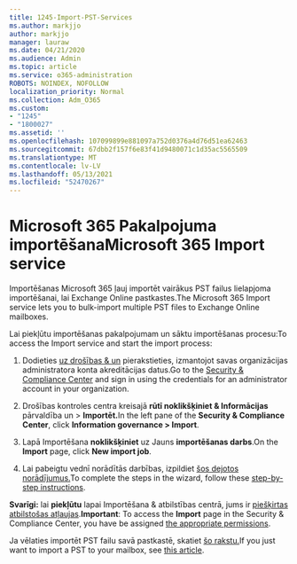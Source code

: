 ```yaml
---
title: 1245-Import-PST-Services
ms.author: markjjo
author: markjjo
manager: lauraw
ms.date: 04/21/2020
ms.audience: Admin
ms.topic: article
ms.service: o365-administration
ROBOTS: NOINDEX, NOFOLLOW
localization_priority: Normal
ms.collection: Adm_O365
ms.custom:
- "1245"
- "1800027"
ms.assetid: ''
ms.openlocfilehash: 107099899e881097a752d0376a4d76d51ea62463
ms.sourcegitcommit: 67dbb2f157f6e83f41d9480071c1d35ac5565509
ms.translationtype: MT
ms.contentlocale: lv-LV
ms.lasthandoff: 05/13/2021
ms.locfileid: "52470267"
---
```

# <a name="microsoft-365-import-service"></a><span data-ttu-id="b1c76-102">Microsoft 365 Pakalpojuma importēšana</span><span class="sxs-lookup"><span data-stu-id="b1c76-102">Microsoft 365 Import service</span></span>

<span data-ttu-id="b1c76-103">Importēšanas Microsoft 365 ļauj importēt vairākus PST failus lielapjoma importēšanai, lai Exchange Online pastkastes.</span><span class="sxs-lookup"><span data-stu-id="b1c76-103">The Microsoft 365 Import service lets you to bulk-import multiple PST files to Exchange Online mailboxes.</span></span>

<span data-ttu-id="b1c76-104">Lai piekļūtu importēšanas pakalpojumam un sāktu importēšanas procesu:</span><span class="sxs-lookup"><span data-stu-id="b1c76-104">To access the Import service and start the import process:</span></span>

1. <span data-ttu-id="b1c76-105">Dodieties [uz drošības & un](https://protection.office.com) pierakstieties, izmantojot savas organizācijas administratora konta akreditācijas datus.</span><span class="sxs-lookup"><span data-stu-id="b1c76-105">Go to the [Security & Compliance Center](https://protection.office.com) and sign in using the credentials for an administrator account in your organization.</span></span>

2. <span data-ttu-id="b1c76-106">Drošības kontroles centra kreisajā **rūtī noklikšķiniet & Informācijas** pārvaldība un > **Importēt.**</span><span class="sxs-lookup"><span data-stu-id="b1c76-106">In the left pane of the **Security & Compliance Center**, click **Information governance > Import**.</span></span>

3. <span data-ttu-id="b1c76-107">Lapā Importēšana **noklikšķiniet** uz Jauns **importēšanas darbs**.</span><span class="sxs-lookup"><span data-stu-id="b1c76-107">On the **Import** page, click **New import job**.</span></span>

4. <span data-ttu-id="b1c76-108">Lai pabeigtu vednī norādītās darbības, izpildiet [šos dejotos norādījumus.](/microsoft-365/compliance/use-network-upload-to-import-pst-files.md)</span><span class="sxs-lookup"><span data-stu-id="b1c76-108">To complete the steps in the wizard, follow these [step-by-step instructions](/microsoft-365/compliance/use-network-upload-to-import-pst-files.md).</span></span>

<span data-ttu-id="b1c76-109">**Svarīgi:** lai **piekļūtu** lapai Importēšana & atbilstības centrā, jums ir  [piešķirtas atbilstošas atļaujas](/microsoft-365/security/office-365-security/use-dkim-to-validate-outbound-email.md).</span><span class="sxs-lookup"><span data-stu-id="b1c76-109">**Important**: To access the **Import** page in the Security & Compliance Center, you have be assigned  [the appropriate permissions](/microsoft-365/security/office-365-security/use-dkim-to-validate-outbound-email.md).</span></span>

<span data-ttu-id="b1c76-110">Ja vēlaties importēt PST failu savā pastkastē, skatiet [šo rakstu.](https://support.office.com/article/import-email-contacts-and-calendar-from-an-outlook-pst-file-431a8e9a-f99f-4d5f-ae48-ded54b3440ac)</span><span class="sxs-lookup"><span data-stu-id="b1c76-110">If you just want to import a PST to your mailbox, see [this article](https://support.office.com/article/import-email-contacts-and-calendar-from-an-outlook-pst-file-431a8e9a-f99f-4d5f-ae48-ded54b3440ac).</span></span>
